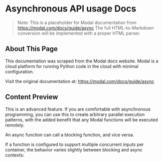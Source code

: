 # Asynchronous API usage Docs

> Note: This is a placeholder for Modal documentation from https://modal.com/docs/guide/async
> The full HTML-to-Markdown conversion will be implemented with a proper HTML parser.

## About This Page

This documentation was scraped from the Modal docs website. Modal is a cloud platform for running Python code in the cloud with minimal configuration.

Visit the original documentation at: https://modal.com/docs/guide/async

## Content Preview

This is an advanced feature. If you are comfortable with asynchronous
programming, you can use this to create arbitrary parallel execution patterns,
with the added benefit that any Modal functions will be executed remotely.

An async function can call a blocking function, and vice versa.

If a function is configured to support multiple concurrent inputs per container,
the behavior varies slightly between blocking and async contexts:

